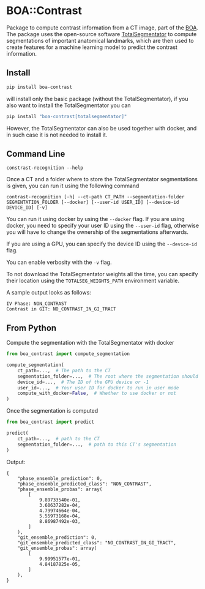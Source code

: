  # BOA::Contrast

Package to compute contrast information from a CT image, part of the [BOA](https://github.com/UMEssen/Body-and-Organ-Analyzer). The package uses the open-source software [TotalSegmentator](https://github.com/wasserth/TotalSegmentator) to compute segmentations of important anatomical landmarks, which are then used to create features for a machine learning model to predict the contrast information.

## Install

```bash
pip install boa-contrast
```

will install only the basic package (without the TotalSegmentator), if you also want to install the TotalSegmentator you can

```bash
pip install "boa-contrast[totalsegmentator]"
```

However, the TotalSegmentator can also be used together with docker, and in such case it is not needed to install it.

## Command Line
```
constrast-recognition --help
```
Once a CT and a folder where to store the TotalSegmentator segmentations is given, you can run it using the following command
```
contrast-recognition [-h] --ct-path CT_PATH --segmentation-folder SEGMENTATION_FOLDER [--docker] [--user-id USER_ID] [--device-id DEVICE_ID] [-v]
```

You can run it using docker by using the `--docker` flag. If you are using docker, you need to specify your user ID using the `--user-id` flag, otherwise you will have to change the ownership of the segmentations afterwards.

If you are using a GPU, you can specify the device ID using the `--device-id` flag.

You can enable verbosity with the `-v` flag.

To not download the TotalSegmentator weights all the time, you can specify their location using the `TOTALSEG_WEIGHTS_PATH` environment variable.

A sample output looks as follows:
```
IV Phase: NON_CONTRAST
Contrast in GIT: NO_CONTRAST_IN_GI_TRACT
```

## From Python
Compute the segmentation with the TotalSegmentator with docker

```python
from boa_contrast import compute_segmentation

compute_segmentation(
    ct_path=...,  # The path to the CT
    segmentation_folder=...,  # The root where the segmentation should be stored
    device_id=...,  # The ID of the GPU device or -1
    user_id=...,  # Your user ID for docker to run in user mode
    compute_with_docker=False,  # Whether to use docker or not
)
```

Once the segmentation is computed

```python
from boa_contrast import predict

predict(
    ct_path=...,  # path to the CT
    segmentation_folder=...,  # path to this CT's segmentation
)
```

Output:
```
{
    "phase_ensemble_prediction": 0,
    "phase_ensemble_predicted_class": "NON_CONTRAST",
    "phase_ensemble_probas": array(
        [
            9.89733540e-01,
            3.60637282e-04,
            4.79974664e-04,
            5.55973168e-04,
            8.86987492e-03,
        ]
    ),
    "git_ensemble_prediction": 0,
    "git_ensemble_predicted_class": "NO_CONTRAST_IN_GI_TRACT",
    "git_ensemble_probas": array(
        [
            9.99951577e-01,
            4.84187825e-05,
        ]
    ),
}
```
